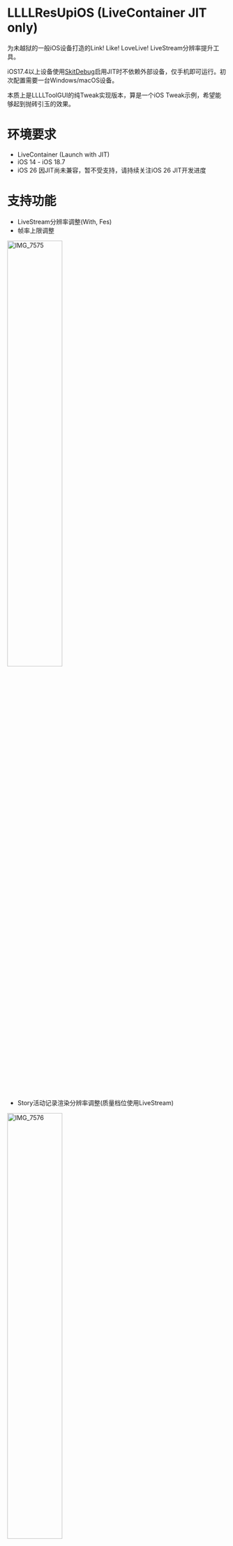 # LLLLResUpiOS (LiveContainer JIT only)
为未越狱的一般iOS设备打造的Link! Like! LoveLive! LiveStream分辨率提升工具。

iOS17.4以上设备使用[SkitDebug](https://github.com/StephenDev0/StikDebug)启用JIT时不依赖外部设备，仅手机即可运行。初次配置需要一台Windows/macOS设备。

本质上是LLLLToolGUI的纯Tweak实现版本，算是一个iOS Tweak示例，希望能够起到抛砖引玉的效果。

# 环境要求
* LiveContainer (Launch with JIT)
* iOS 14 - iOS 18.7
* iOS 26 因JIT尚未兼容，暂不受支持，请持续关注iOS 26 JIT开发进度

# 支持功能
* LiveStream分辨率调整(With, Fes)
* 帧率上限调整

<img width="1334" height="750" alt="IMG_7575" src="https://github.com/user-attachments/assets/e566c181-5de2-4885-b73b-e302c6af5913" style="width: 50%; height: 50%;" />

* Story活动记录渲染分辨率调整(质量档位使用LiveStream)

<img width="1334" height="750" alt="IMG_7576" src="https://github.com/user-attachments/assets/a243741f-4a8a-45e1-999c-56e601a3e45b" style="width: 50%; height: 50%;" />

* Fes相机移动旋转限制解除
* LiveStream遮挡图像移除

# 使用方法
## 未越狱iOS
* 如何安装LiveContainer和启用JIT请参考其他教程
1. 在LiveContainer安装Link! Like! LoveLive! App
2. 在“模块/補丁”页面新建文件夹
3. 添加LLLLResUpiOS.dylib到目录下，或放入`LiveContainer/Tweaks/<文件夹名称>`下
4. 长按LLLL，选择设置，在“模块文件夹/補丁資料夾”选择刚刚的”模块/補丁”目录，勾选“带JIT启动/以JIT啟動”<br>
<img src="https://github.com/user-attachments/assets/a8c97073-687c-4c00-91a4-a95ecbb9fdac" style="width: 30%; height: 30%;" />
5. 启动LLLL即可

## 已越狱iOS
需要自行修改源代码，使其按照传统方式载入CydiaSubstrate，然后`make package`，安装到设备即可

# 自定义配置
1. 拷贝`LLLLResUpiOS.json`到`LiveContainer/Tweaks/<文件夹名称>`下，和`LLLLResUpiOS.dylib`在同一目录
2. 编辑其中内容即可，启动时会自动读取

| 配置 | 典型值 | 对象 | 介绍|
| --- | --- | --- | --- |
|`LiveStream.Quality.Low.ShortSide`|1080| [LiveStream] | 质量档位`低`的分辨率短边 |
|`LiveStream.Quality.Medium.ShortSide`|1440| [LiveStream] | 质量档位`中`的分辨率短边 |
|`LiveStream.Quality.High.ShortSide`|2160| [LiveStream] | 质量档位`高`的分辨率短边 |
|`Story.Quality.Low.Factor`|1.0| [Story] | 质量档位`低`的分辨率缩放因子 |
|`Story.Quality.Medium.Factor`|1.2| [Story] | 质量档位`中`的分辨率缩放因子 |
|`Story.Quality.High.Factor`|1.6| [Story] | 质量档位`高`的分辨率缩放因子 |
|`MagicaCloth.SimulationFrequency`|120| [LiveStream][Story]| 布料模拟频率 |
|`MagicaCloth.MaxSimulationCountPerFrame`|5| [LiveStream][Story]| 布料模拟次数每帧 |
|`TargetFPS`|60| [全局]| 目标帧率 | 
|`AntiAliasingSamples`|8| [全局]| 抗锯齿采样数, 可选0/2/4/8 |
|`Enable.LiveStreamQualityHook`|true| [全局]| 是否启用LiveStream质量调整钩子 |
|`Enable.StoryQualityHook`|true| [全局]| 是否启用Story质量调整钩子 |
|`Enable.MagicaClothHook`|true| [全局]| 是否启用布料模拟调整钩子 |
|`Enable.FesCameraHook`|true| [全局]| 是否启用FesCamera限制解除钩子：允许全向旋转和长距离移动 |
|`Enable.FrameRateHook`|true| [全局]| 是否启用帧率修改钩子 |
|`Enable.AntiAliasingHook`|true| [全局]| 是否启用抗锯齿修改钩子 |
|`Enable.FocusAreaDelimiterHook`|false| [全局]| 是否启用Focus区域限制解除钩子：允许Focus区域外的角色 |
|`Enable.LiveStreamCoverRemoverHook`|false| [全局] |是否启用LiveStream遮挡去除钩子：移除遮挡，强制显示模型 |

# 许可证
MIT

# 开发环境
[Theos](https://theos.dev)

# 致谢
* [IOS-Il2cppResolver](https://github.com/Batchhh/IOS-Il2cppResolver)
* [LiveContainer](https://github.com/LiveContainer/LiveContainer)
